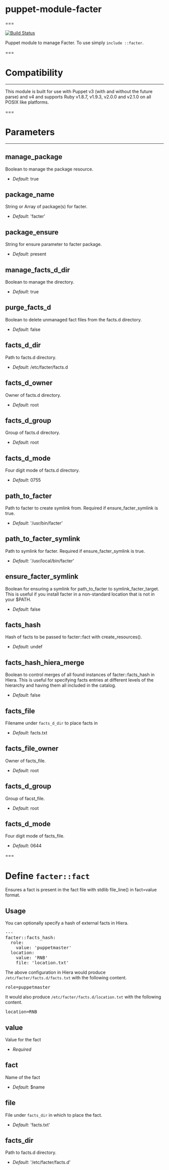 # puppet-module-facter
===

[![Build Status](https://travis-ci.org/ghoneycutt/puppet-module-facter.png?branch=master)](https://travis-ci.org/ghoneycutt/puppet-module-facter)

Puppet module to manage Facter. To use simply `include ::facter`.

===

# Compatibility
---------------
This module is built for use with Puppet v3 (with and without the future parse)
and v4 and supports Ruby v1.8.7, v1.9.3, v2.0.0 and v2.1.0 on all POSIX like
platforms.

===

# Parameters
------------

manage_package
--------------
Boolean to manage the package resource.

- *Default*: true

package_name
------------
String or Array of package(s) for facter.

- *Default*: 'facter'

package_ensure
--------------
String for ensure parameter to facter package.

- *Default*: present

manage_facts_d_dir
------------------
Boolean to manage the directory.

- *Default*: true

purge_facts_d
-------------
Boolean to delete unmanaged fact files from the facts.d directory.

- *Default*: false

facts_d_dir
-----------
Path to facts.d directory.

- *Default*: /etc/facter/facts.d

facts_d_owner
-------------
Owner of facts.d directory.

- *Default*: root

facts_d_group
-------------
Group of facts.d directory.

- *Default*: root

facts_d_mode
------------
Four digit mode of facts.d directory.

- *Default*: 0755

path_to_facter
--------------
Path to facter to create symlink from.  Required if ensure_facter_symlink is true.

- *Default*: '/usr/bin/facter'

path_to_facter_symlink
----------------------
Path to symlink for facter.  Required if ensure_facter_symlink is true.

- *Default*: '/usr/local/bin/facter'

ensure_facter_symlink
---------------------
Boolean for ensuring a symlink for path_to_facter to symlink_facter_target. This is useful if you install facter in a non-standard location that is not in your $PATH.

- *Default*: false

facts_hash
----------
Hash of facts to be passed to facter::fact with create_resources().

- *Default*: undef

facts_hash_hiera_merge
----------------------
Boolean to control merges of all found instances of facter::facts_hash in Hiera. This is useful for specifying facts entries at different levels of the hierarchy and having them all included in the catalog.

- *Default*: false

facts_file
----------
Filename under `facts_d_dir` to place facts in

- *Default*: facts.txt

facts_file_owner
----------------
Owner of facts_file.

- *Default*: root

facts_d_group
-------------
Group of facst_file.

- *Default*: root

facts_d_mode
------------
Four digit mode of facts_file.

- *Default*: 0644

===

# Define `facter::fact`

Ensures a fact is present in the fact file with stdlib file_line() in fact=value format.

## Usage
You can optionally specify a hash of external facts in Hiera.
<pre>
---
facter::facts_hash:
  role:
    value: 'puppetmaster'
  location:
    value: 'RNB'
    file: 'location.txt'
</pre>

The above configuration in Hiera would produce `/etc/facter/facts.d/facts.txt` with the following content.
<pre>
role=puppetmaster
</pre>

It would also produce `/etc/facter/facts.d/location.txt` with the following content.
<pre>
location=RNB
</pre>

value
-----
Value for the fact

- *Required*

fact
----
Name of the fact

- *Default*: $name

file
----
File under `facts_dir` in which to place the fact.

- *Default*: 'facts.txt'

facts_dir
---------
Path to facts.d directory.

- *Default*: '/etc/facter/facts.d'
